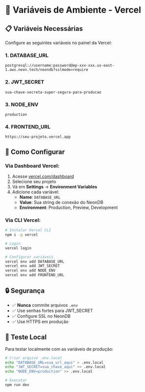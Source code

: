 # 🔧 Variáveis de Ambiente - Vercel

## 📋 Variáveis Necessárias

Configure as seguintes variáveis no painel da Vercel:

### **1. DATABASE_URL**
```
postgresql://username:password@ep-xxx-xxx.us-east-1.aws.neon.tech/neondb?sslmode=require
```

### **2. JWT_SECRET**
```
sua-chave-secreta-super-segura-para-producao
```

### **3. NODE_ENV**
```
production
```

### **4. FRONTEND_URL**
```
https://seu-projeto.vercel.app
```

## 🚀 Como Configurar

### **Via Dashboard Vercel:**
1. Acesse [vercel.com/dashboard](https://vercel.com/dashboard)
2. Selecione seu projeto
3. Vá em **Settings** → **Environment Variables**
4. Adicione cada variável:
   - **Name**: `DATABASE_URL`
   - **Value**: Sua string de conexão do NeonDB
   - **Environment**: Production, Preview, Development

### **Via CLI Vercel:**
```bash
# Instalar Vercel CLI
npm i -g vercel

# Login
vercel login

# Configurar variáveis
vercel env add DATABASE_URL
vercel env add JWT_SECRET
vercel env add NODE_ENV
vercel env add FRONTEND_URL
```

## 🔒 Segurança

- ✅ **Nunca** commite arquivos `.env`
- ✅ Use senhas fortes para JWT_SECRET
- ✅ Configure SSL no NeonDB
- ✅ Use HTTPS em produção

## 🧪 Teste Local

Para testar localmente com as variáveis de produção:

```bash
# Criar arquivo .env.local
echo "DATABASE_URL=sua_url_aqui" > .env.local
echo "JWT_SECRET=sua_chave_aqui" >> .env.local
echo "NODE_ENV=production" >> .env.local

# Executar
npm run dev
```
